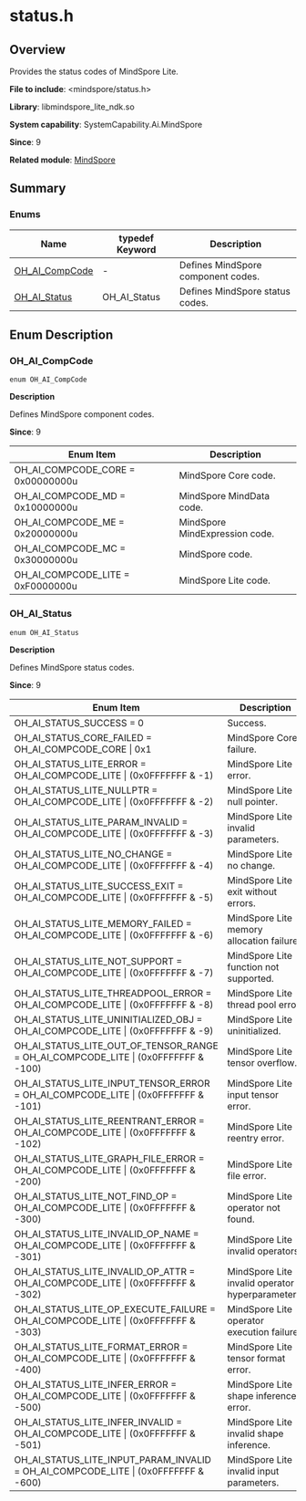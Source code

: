 # status.h
<!--Kit_MindSpore Lite Kit--><!--System_AI-->

## Overview

Provides the status codes of MindSpore Lite.

**File to include**: <mindspore/status.h>

**Library**: libmindspore_lite_ndk.so

**System capability**: SystemCapability.Ai.MindSpore

**Since**: 9

**Related module**: [MindSpore](capi-mindspore.md)

## Summary

### Enums

| Name                               | typedef Keyword| Description           |
|-----------------------------------|---|---------------|
| [OH_AI_CompCode](#oh_ai_compcode) | - | Defines MindSpore component codes.              |
| [OH_AI_Status](#oh_ai_status)     | OH_AI_Status  | Defines MindSpore status codes.|


## Enum Description

### OH_AI_CompCode

```
enum OH_AI_CompCode
```

**Description**

Defines MindSpore component codes. 

**Since**: 9

| Enum Item                              | Description                   |
|-----------------------------------|-----------------------|
| OH_AI_COMPCODE_CORE = 0x00000000u | MindSpore Core code.|
| OH_AI_COMPCODE_MD = 0x10000000u   | MindSpore MindData code.|
| OH_AI_COMPCODE_ME = 0x20000000u   | MindSpore MindExpression code.|
| OH_AI_COMPCODE_MC = 0x30000000u   | MindSpore code.|
| OH_AI_COMPCODE_LITE = 0xF0000000u | MindSpore Lite code.   |


### OH_AI_Status

```
enum OH_AI_Status
```

**Description**

Defines MindSpore status codes.

**Since**: 9

| Enum Item                                                                               | Description                          |
|------------------------------------------------------------------------------------|------------------------------|
| OH_AI_STATUS_SUCCESS = 0                                                           | Success.                   |
| OH_AI_STATUS_CORE_FAILED = OH_AI_COMPCODE_CORE \| 0x1                              | MindSpore Core failure.       |
| OH_AI_STATUS_LITE_ERROR = OH_AI_COMPCODE_LITE \| (0x0FFFFFFF & -1)                 | MindSpore Lite error.       |
| OH_AI_STATUS_LITE_NULLPTR = OH_AI_COMPCODE_LITE \| (0x0FFFFFFF & -2)               | MindSpore Lite null pointer.      |
| OH_AI_STATUS_LITE_PARAM_INVALID = OH_AI_COMPCODE_LITE \| (0x0FFFFFFF & -3)         | MindSpore Lite invalid parameters.     |
| OH_AI_STATUS_LITE_NO_CHANGE = OH_AI_COMPCODE_LITE \| (0x0FFFFFFF & -4)             | MindSpore Lite no change.      |
| OH_AI_STATUS_LITE_SUCCESS_EXIT = OH_AI_COMPCODE_LITE \| (0x0FFFFFFF & -5)          | MindSpore Lite exit without errors.|
| OH_AI_STATUS_LITE_MEMORY_FAILED = OH_AI_COMPCODE_LITE \| (0x0FFFFFFF & -6)         | MindSpore Lite memory allocation failure.  |
| OH_AI_STATUS_LITE_NOT_SUPPORT = OH_AI_COMPCODE_LITE \| (0x0FFFFFFF & -7)           | MindSpore Lite function not supported.   |
| OH_AI_STATUS_LITE_THREADPOOL_ERROR = OH_AI_COMPCODE_LITE \| (0x0FFFFFFF & -8)      | MindSpore Lite thread pool error.    |
| OH_AI_STATUS_LITE_UNINITIALIZED_OBJ = OH_AI_COMPCODE_LITE \| (0x0FFFFFFF & -9)     | MindSpore Lite uninitialized.     |
| OH_AI_STATUS_LITE_OUT_OF_TENSOR_RANGE = OH_AI_COMPCODE_LITE \| (0x0FFFFFFF & -100) | MindSpore Lite tensor overflow.  |
| OH_AI_STATUS_LITE_INPUT_TENSOR_ERROR = OH_AI_COMPCODE_LITE \| (0x0FFFFFFF & -101)  | MindSpore Lite input tensor error.  |
| OH_AI_STATUS_LITE_REENTRANT_ERROR = OH_AI_COMPCODE_LITE \| (0x0FFFFFFF & -102)     | MindSpore Lite reentry error.    |
| OH_AI_STATUS_LITE_GRAPH_FILE_ERROR = OH_AI_COMPCODE_LITE \| (0x0FFFFFFF & -200)    | MindSpore Lite file error.     |
| OH_AI_STATUS_LITE_NOT_FIND_OP = OH_AI_COMPCODE_LITE \| (0x0FFFFFFF & -300)         | MindSpore Lite operator not found.   |
| OH_AI_STATUS_LITE_INVALID_OP_NAME = OH_AI_COMPCODE_LITE \| (0x0FFFFFFF & -301)     | MindSpore Lite invalid operators.     |
| OH_AI_STATUS_LITE_INVALID_OP_ATTR = OH_AI_COMPCODE_LITE \| (0x0FFFFFFF & -302)     | MindSpore Lite invalid operator hyperparameters.  |
| OH_AI_STATUS_LITE_OP_EXECUTE_FAILURE = OH_AI_COMPCODE_LITE \| (0x0FFFFFFF & -303)  | MindSpore Lite operator execution failure.  |
| OH_AI_STATUS_LITE_FORMAT_ERROR = OH_AI_COMPCODE_LITE \| (0x0FFFFFFF & -400)        | MindSpore Lite tensor format error.   |
| OH_AI_STATUS_LITE_INFER_ERROR = OH_AI_COMPCODE_LITE \| (0x0FFFFFFF & -500)         | MindSpore Lite shape inference error.   |
| OH_AI_STATUS_LITE_INFER_INVALID = OH_AI_COMPCODE_LITE \| (0x0FFFFFFF & -501)       | MindSpore Lite invalid shape inference. |
| OH_AI_STATUS_LITE_INPUT_PARAM_INVALID = OH_AI_COMPCODE_LITE \| (0x0FFFFFFF & -600) | MindSpore Lite invalid input parameters.|
